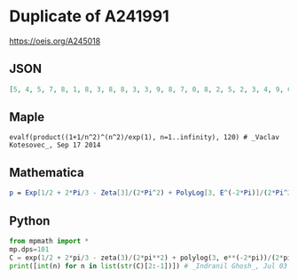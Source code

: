 # Duplicate of A241991
https://oeis.org/A245018
## JSON
```JSON
[5, 4, 5, 7, 8, 1, 8, 3, 8, 8, 3, 3, 9, 8, 7, 0, 8, 2, 5, 2, 3, 4, 9, 0, 3, 9, 7, 2, 5, 5, 6, 5, 8, 7, 7, 4, 0, 3, 3, 6, 8, 7, 9, 1, 3, 2, 9, 8, 0, 4, 3, 9, 3, 2, 7, 6, 7, 5, 9, 5, 2, 6, 2, 3, 5, 0, 6, 1, 8, 4, 4, 6, 8, 7, 4, 1, 0, 8, 4, 0, 5, 2, 5, 1, 2, 7, 0, 3, 1, 0, 6, 0, 2, 6, 1, 0, 0, 3, 0, 6]
```
## Maple
```Maple
evalf(product((1+1/n^2)^(n^2)/exp(1), n=1..infinity), 120) # _Vaclav Kotesovec_, Sep 17 2014
```
## Mathematica
```Mathematica
p = Exp[1/2 + 2*Pi/3 - Zeta[3]/(2*Pi^2) + PolyLog[3, E^(-2*Pi)]/(2*Pi^2) + PolyLog[2, E^(-2*Pi)]/Pi]/(2*Sinh[Pi]); RealDigits[p, 10, 100] // First
```
## Python
```Python
from mpmath import *
mp.dps=101
C = exp(1/2 + 2*pi/3 - zeta(3)/(2*pi**2) + polylog(3, e**(-2*pi))/(2*pi**2) + polylog(2, e**(-2*pi))/pi)/(2*sinh(pi))
print([int(n) for n in list(str(C)[2:-1])]) # _Indranil Ghosh_, Jul 03 2017
```
